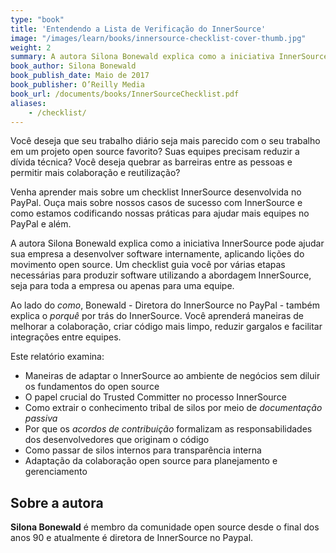 ```yaml
---
type: "book"
title: 'Entendendo a Lista de Verificação do InnerSource'
image: "/images/learn/books/innersource-checklist-cover-thumb.jpg"
weight: 2
summary: A autora Silona Bonewald explica como a iniciativa InnerSource pode ajudar sua empresa a desenvolver software internamente, aplicando lições do movimento open source. Uma lista de verificação guia você por várias etapas necessárias para produzir software utilizando a abordagem InnerSource, seja para toda a empresa ou apenas para uma equipe.
book_author: Silona Bonewald
book_publish_date: Maio de 2017
book_publisher: O’Reilly Media
book_url: /documents/books/InnerSourceChecklist.pdf
aliases:
    - /checklist/
---
```


Você deseja que seu trabalho diário seja mais parecido com o seu trabalho em um projeto open source favorito? Suas equipes precisam reduzir a dívida técnica? Você deseja quebrar as barreiras entre as pessoas e permitir mais colaboração e reutilização?

Venha aprender mais sobre um checklist InnerSource desenvolvida no PayPal. Ouça mais sobre nossos casos de sucesso com InnerSource e como estamos codificando nossas práticas para ajudar mais equipes no PayPal e além.

A autora Silona Bonewald explica como a iniciativa InnerSource pode ajudar sua empresa a desenvolver software internamente, aplicando lições do movimento open source. Um checklist guia você por várias etapas necessárias para produzir software utilizando a abordagem InnerSource, seja para toda a empresa ou apenas para uma equipe.

Ao lado do _como_, Bonewald - Diretora do InnerSource no PayPal - também explica o _porquê_ por trás do InnerSource. Você aprenderá maneiras de melhorar a colaboração, criar código mais limpo, reduzir gargalos e facilitar integrações entre equipes.

Este relatório examina:

* Maneiras de adaptar o InnerSource ao ambiente de negócios sem diluir os fundamentos do open source
* O papel crucial do Trusted Committer no processo InnerSource
* Como extrair o conhecimento tribal de silos por meio de _documentação passiva_
* Por que os _acordos de contribuição_ formalizam as responsabilidades dos desenvolvedores que originam o código
* Como passar de silos internos para transparência interna
* Adaptação da colaboração open source para planejamento e gerenciamento

## Sobre a autora

**Silona Bonewald** é membro da comunidade open source desde o final dos anos 90 e atualmente é diretora de InnerSource no Paypal.
